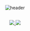 <div align = "center">
  
  ![header](https://capsule-render.vercel.app/api?type=Cylinder&color=000000&height=150&section=header&text=Seungho&fontColor=ffffff&fontSize=70&animation=fadeIn&fontAlignY=55)
</br>
</br>
  <p>
  <a href="https://www.instagram.com/8_sh_8/" target="_blank">
    <img src="https://img.shields.io/badge/Seungho-CB3F7C?style=flat-square&logo=Instagram&logoColor=white"/>
  </a>
  <a href="mailto:seungho3623@inha.edu" target="_blank">
    <img src="https://img.shields.io/badge/seungho3623@inha.edu-EA4335?style=flat-square&logo=Gmail&logoColor=white"/>
  </a>
</p>
</div>
